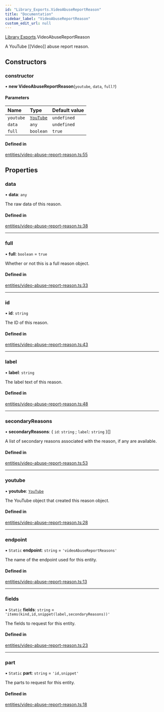 ```yaml
---
id: "Library_Exports.VideoAbuseReportReason"
title: "Documentation"
sidebar_label: "VideoAbuseReportReason"
custom_edit_url: null
---
```


[Library Exports](../modules/Library_Exports).VideoAbuseReportReason

A YouTube [[Video]] abuse report reason.

## Constructors

### constructor

• **new VideoAbuseReportReason**(`youtube`, `data`, `full?`)

#### Parameters

| Name | Type | Default value |
| :------ | :------ | :------ |
| `youtube` | [`YouTube`](Library_Exports.YouTube) | `undefined` |
| `data` | `any` | `undefined` |
| `full` | `boolean` | `true` |

#### Defined in

[entities/video-abuse-report-reason.ts:55](https://github.com/brandonbothell/popyt/blob/3a8e552/src/entities/video-abuse-report-reason.ts#L55)

## Properties

### data

• **data**: `any`

The raw data of this reason.

#### Defined in

[entities/video-abuse-report-reason.ts:38](https://github.com/brandonbothell/popyt/blob/3a8e552/src/entities/video-abuse-report-reason.ts#L38)

___

### full

• **full**: `boolean` = `true`

Whether or not this is a full reason object.

#### Defined in

[entities/video-abuse-report-reason.ts:33](https://github.com/brandonbothell/popyt/blob/3a8e552/src/entities/video-abuse-report-reason.ts#L33)

___

### id

• **id**: `string`

The ID of this reason.

#### Defined in

[entities/video-abuse-report-reason.ts:43](https://github.com/brandonbothell/popyt/blob/3a8e552/src/entities/video-abuse-report-reason.ts#L43)

___

### label

• **label**: `string`

The label text of this reason.

#### Defined in

[entities/video-abuse-report-reason.ts:48](https://github.com/brandonbothell/popyt/blob/3a8e552/src/entities/video-abuse-report-reason.ts#L48)

___

### secondaryReasons

• **secondaryReasons**: { `id`: `string` ; `label`: `string`  }[]

A list of secondary reasons associated with the reason, if any are available.

#### Defined in

[entities/video-abuse-report-reason.ts:53](https://github.com/brandonbothell/popyt/blob/3a8e552/src/entities/video-abuse-report-reason.ts#L53)

___

### youtube

• **youtube**: [`YouTube`](Library_Exports.YouTube)

The YouTube object that created this reason object.

#### Defined in

[entities/video-abuse-report-reason.ts:28](https://github.com/brandonbothell/popyt/blob/3a8e552/src/entities/video-abuse-report-reason.ts#L28)

___

### endpoint

▪ `Static` **endpoint**: `string` = `'videoAbuseReportReasons'`

The name of the endpoint used for this entity.

#### Defined in

[entities/video-abuse-report-reason.ts:13](https://github.com/brandonbothell/popyt/blob/3a8e552/src/entities/video-abuse-report-reason.ts#L13)

___

### fields

▪ `Static` **fields**: `string` = `'items(kind,id,snippet(label,secondaryReasons))'`

The fields to request for this entity.

#### Defined in

[entities/video-abuse-report-reason.ts:23](https://github.com/brandonbothell/popyt/blob/3a8e552/src/entities/video-abuse-report-reason.ts#L23)

___

### part

▪ `Static` **part**: `string` = `'id,snippet'`

The parts to request for this entity.

#### Defined in

[entities/video-abuse-report-reason.ts:18](https://github.com/brandonbothell/popyt/blob/3a8e552/src/entities/video-abuse-report-reason.ts#L18)
